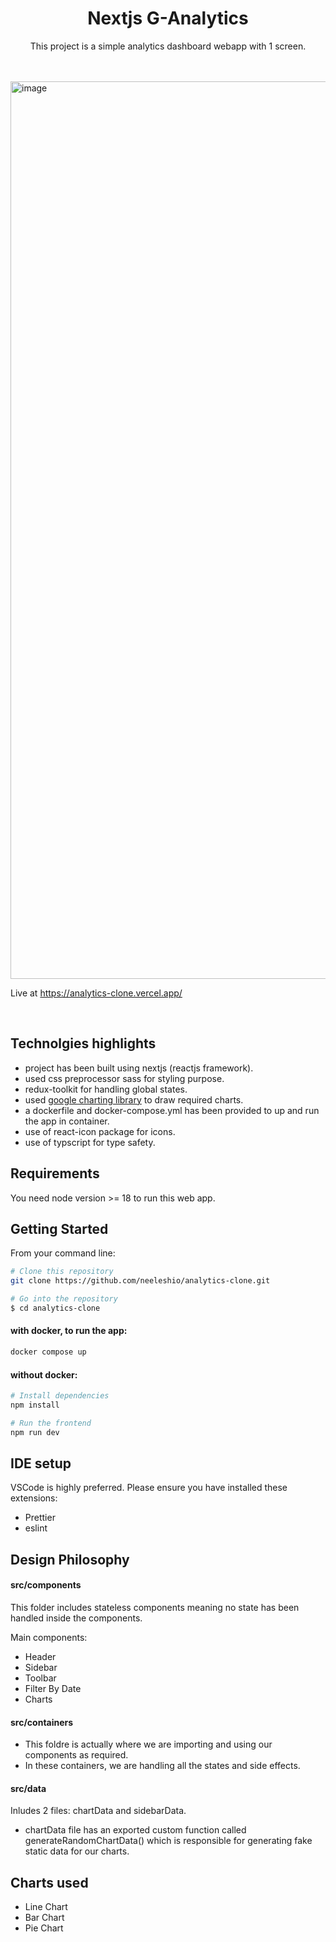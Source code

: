 <div align="center">
  
# Nextjs G-Analytics

This project is a simple analytics dashboard webapp with 1 screen.
</div>

<br/>
<br/>

<img width="1436" alt="image" src="https://github.com/neeleshio/analytics-clone/assets/56342160/4703e9f5-f517-4475-b794-1d44d422e112">

Live at https://analytics-clone.vercel.app/

<br/>

## Technolgies highlights

-   project has been built using nextjs (reactjs framework).
-   used css preprocessor sass for styling purpose.
-   redux-toolkit for handling global states.
-   used [google charting library](https://www.react-google-charts.com/) to draw required charts.
-   a dockerfile and docker-compose.yml has been provided to up and run the app in container.
-   use of react-icon package for icons.
-   use of typscript for type safety.

## Requirements

You need node version >= 18 to run this web app.

## Getting Started

From your command line:

```sh
# Clone this repository
git clone https://github.com/neeleshio/analytics-clone.git

# Go into the repository
$ cd analytics-clone
```

#### with docker, to run the app:

```sh
docker compose up
```

#### without docker:

```sh
# Install dependencies
npm install

# Run the frontend
npm run dev
```

## IDE setup

VSCode is highly preferred. Please ensure you have installed these extensions:

-   Prettier
-   eslint

## Design Philosophy

#### src/components

This folder includes stateless components meaning no state has been handled inside the components.

Main components:

- Header
- Sidebar
- Toolbar
- Filter By Date
- Charts

#### src/containers

- This foldre is actually where we are importing and using our components as required.
- In these containers, we are handling all the states and side effects.

#### src/data

Inludes 2 files: chartData and sidebarData.

- chartData file has an exported custom function called generateRandomChartData() which is responsible for generating fake static data for our charts.

## Charts used

- Line Chart
- Bar Chart
- Pie Chart


